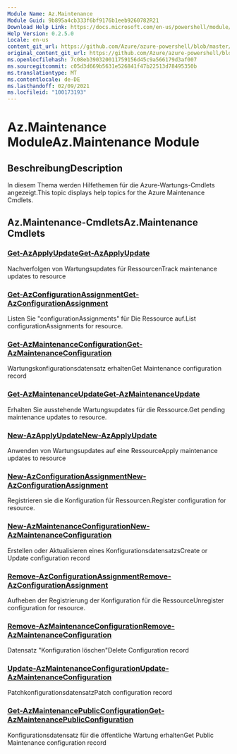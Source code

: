 ```yaml
---
Module Name: Az.Maintenance
Module Guid: 9b895a4cb333f6bf9176b1eeb9260782R21
Download Help Link: https://docs.microsoft.com/en-us/powershell/module/az.maintenance
Help Version: 0.2.5.0
Locale: en-us
content_git_url: https://github.com/Azure/azure-powershell/blob/master/src/Maintenance/Maintenance/help/Az.Maintenance.md
original_content_git_url: https://github.com/Azure/azure-powershell/blob/master/src/Maintenance/Maintenance/help/Az.Maintenance.md
ms.openlocfilehash: 7c08eb390320011759156d45c9a566179d3af007
ms.sourcegitcommit: c05d3d669b5631e526841f47b22513d78495350b
ms.translationtype: MT
ms.contentlocale: de-DE
ms.lasthandoff: 02/09/2021
ms.locfileid: "100173193"
---
```

# <span data-ttu-id="74475-101">Az.Maintenance Module</span><span class="sxs-lookup"><span data-stu-id="74475-101">Az.Maintenance Module</span></span>
## <span data-ttu-id="74475-102">Beschreibung</span><span class="sxs-lookup"><span data-stu-id="74475-102">Description</span></span>
<span data-ttu-id="74475-103">In diesem Thema werden Hilfethemen für die Azure-Wartungs-Cmdlets angezeigt.</span><span class="sxs-lookup"><span data-stu-id="74475-103">This topic displays help topics for the Azure Maintenance Cmdlets.</span></span>

## <span data-ttu-id="74475-104">Az.Maintenance-Cmdlets</span><span class="sxs-lookup"><span data-stu-id="74475-104">Az.Maintenance Cmdlets</span></span>
### [<span data-ttu-id="74475-105">Get-AzApplyUpdate</span><span class="sxs-lookup"><span data-stu-id="74475-105">Get-AzApplyUpdate</span></span>](Get-AzApplyUpdate.md)
<span data-ttu-id="74475-106">Nachverfolgen von Wartungsupdates für Ressourcen</span><span class="sxs-lookup"><span data-stu-id="74475-106">Track maintenance updates to resource</span></span>

### [<span data-ttu-id="74475-107">Get-AzConfigurationAssignment</span><span class="sxs-lookup"><span data-stu-id="74475-107">Get-AzConfigurationAssignment</span></span>](Get-AzConfigurationAssignment.md)
<span data-ttu-id="74475-108">Listen Sie "configurationAssignments" für Die Ressource auf.</span><span class="sxs-lookup"><span data-stu-id="74475-108">List configurationAssignments for resource.</span></span>

### [<span data-ttu-id="74475-109">Get-AzMaintenanceConfiguration</span><span class="sxs-lookup"><span data-stu-id="74475-109">Get-AzMaintenanceConfiguration</span></span>](Get-AzMaintenanceConfiguration.md)
<span data-ttu-id="74475-110">Wartungskonfigurationsdatensatz erhalten</span><span class="sxs-lookup"><span data-stu-id="74475-110">Get Maintenance configuration record</span></span>

### [<span data-ttu-id="74475-111">Get-AzMaintenanceUpdate</span><span class="sxs-lookup"><span data-stu-id="74475-111">Get-AzMaintenanceUpdate</span></span>](Get-AzMaintenanceUpdate.md)
<span data-ttu-id="74475-112">Erhalten Sie ausstehende Wartungsupdates für die Ressource.</span><span class="sxs-lookup"><span data-stu-id="74475-112">Get pending maintenance updates to resource.</span></span>

### [<span data-ttu-id="74475-113">New-AzApplyUpdate</span><span class="sxs-lookup"><span data-stu-id="74475-113">New-AzApplyUpdate</span></span>](New-AzApplyUpdate.md)
<span data-ttu-id="74475-114">Anwenden von Wartungsupdates auf eine Ressource</span><span class="sxs-lookup"><span data-stu-id="74475-114">Apply maintenance updates to resource</span></span>

### [<span data-ttu-id="74475-115">New-AzConfigurationAssignment</span><span class="sxs-lookup"><span data-stu-id="74475-115">New-AzConfigurationAssignment</span></span>](New-AzConfigurationAssignment.md)
<span data-ttu-id="74475-116">Registrieren sie die Konfiguration für Ressourcen.</span><span class="sxs-lookup"><span data-stu-id="74475-116">Register configuration for resource.</span></span>

### [<span data-ttu-id="74475-117">New-AzMaintenanceConfiguration</span><span class="sxs-lookup"><span data-stu-id="74475-117">New-AzMaintenanceConfiguration</span></span>](New-AzMaintenanceConfiguration.md)
<span data-ttu-id="74475-118">Erstellen oder Aktualisieren eines Konfigurationsdatensatzs</span><span class="sxs-lookup"><span data-stu-id="74475-118">Create or Update configuration record</span></span>

### [<span data-ttu-id="74475-119">Remove-AzConfigurationAssignment</span><span class="sxs-lookup"><span data-stu-id="74475-119">Remove-AzConfigurationAssignment</span></span>](Remove-AzConfigurationAssignment.md)
<span data-ttu-id="74475-120">Aufheben der Registrierung der Konfiguration für die Ressource</span><span class="sxs-lookup"><span data-stu-id="74475-120">Unregister configuration for resource.</span></span>

### [<span data-ttu-id="74475-121">Remove-AzMaintenanceConfiguration</span><span class="sxs-lookup"><span data-stu-id="74475-121">Remove-AzMaintenanceConfiguration</span></span>](Remove-AzMaintenanceConfiguration.md)
<span data-ttu-id="74475-122">Datensatz "Konfiguration löschen"</span><span class="sxs-lookup"><span data-stu-id="74475-122">Delete Configuration record</span></span>

### [<span data-ttu-id="74475-123">Update-AzMaintenanceConfiguration</span><span class="sxs-lookup"><span data-stu-id="74475-123">Update-AzMaintenanceConfiguration</span></span>](Update-AzMaintenanceConfiguration.md)
<span data-ttu-id="74475-124">Patchkonfigurationsdatensatz</span><span class="sxs-lookup"><span data-stu-id="74475-124">Patch configuration record</span></span>

### [<span data-ttu-id="74475-125">Get-AzMaintenancePublicConfiguration</span><span class="sxs-lookup"><span data-stu-id="74475-125">Get-AzMaintenancePublicConfiguration</span></span>](Get-AzMaintenancePublicConfiguration.md)
<span data-ttu-id="74475-126">Konfigurationsdatensatz für die öffentliche Wartung erhalten</span><span class="sxs-lookup"><span data-stu-id="74475-126">Get Public Maintenance configuration record</span></span>

